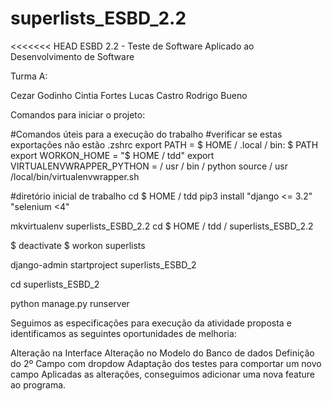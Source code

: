# superlists_ESBD_2.2
<<<<<<< HEAD
ESBD 2.2 - Teste de Software Aplicado ao Desenvolvimento de Software  

Turma A:

Cezar Godinho
Cintia Fortes
Lucas Castro
Rodrigo Bueno

Comandos para iniciar o projeto:

#Comandos úteis para a execução do trabalho #verificar se estas exportações não estão .zshrc export PATH = $ HOME / .local / bin: $ PATH export WORKON_HOME = "$ HOME / tdd" export VIRTUALENVWRAPPER_PYTHON = / usr / bin / python source / usr /local/bin/virtualenvwrapper.sh

#diretório inicial de trabalho cd $ HOME / tdd pip3 install "django <= 3.2" "selenium <4"

mkvirtualenv superlists_ESBD_2.2 cd $ HOME / tdd / superlists_ESBD_2.2

$ deactivate $ workon superlists

django-admin startproject superlists_ESBD_2

cd superlists_ESBD_2

python manage.py runserver

Seguimos as especificações para execução da atividade proposta e identificamos as seguintes
oportunidades de melhoria:

Alteração na Interface
Alteração no Modelo do Banco de dados
Definição do 2º Campo com dropdow
Adaptação dos testes para comportar um novo campo
Aplicadas as alterações, conseguimos adicionar uma nova feature ao programa.